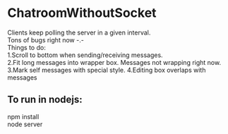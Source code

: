 # ChatroomWithoutSocket
Clients keep polling the server in a given interval.   
Tons of bugs right now -.-  
Things to do:  
1.Scroll to bottom when sending/receiving messages.  
2.Fit long messages into wrapper box. Messages not wrapping right now.   
3.Mark self messages with special style.
4.Editing box overlaps with messages

## To run in nodejs: 
npm install  
node server
